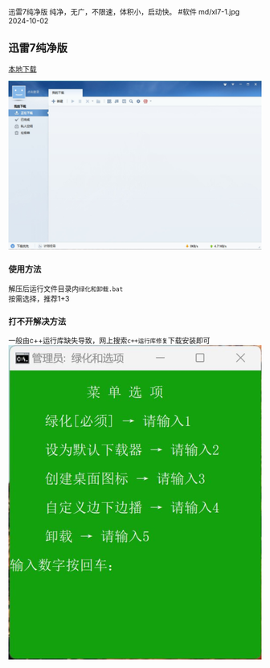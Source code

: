 迅雷7纯净版
纯净，无广，不限速，体积小，启动快。
#软件
md/xl7-1.jpg
2024-10-02
## 迅雷7纯净版  
[本地下载](https://rr.855955.xyz/迅雷7.zip)  

![](xl7-1.jpg)  
### 使用方法    
解压后运行文件目录内`绿化和卸载.bat`    
按需选择，推荐1+3  
### 打不开解决方法  
一般由c++运行库缺失导致，网上搜索`c++运行库修复`下载安装即可  
![](xl7-2.jpg)
